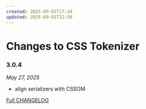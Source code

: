 ```yaml
---
created: 2025-09-01T17:14
updated: 2025-09-01T22:30
---
```

# Changes to CSS Tokenizer

### 3.0.4

_May 27, 2025_

- align serializers with CSSOM

[Full CHANGELOG](https://github.com/csstools/postcss-plugins/tree/main/packages/css-tokenizer/CHANGELOG.md)
